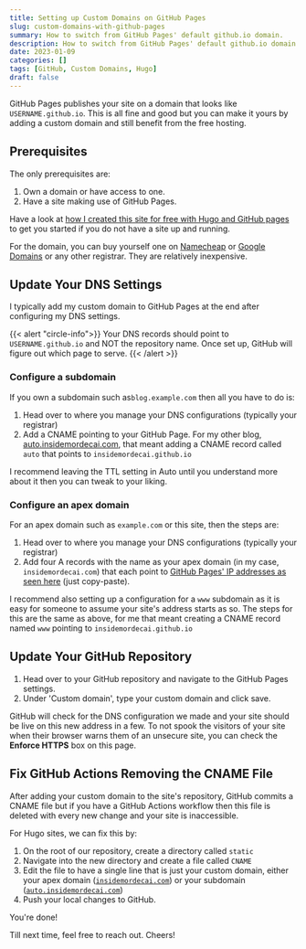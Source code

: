 ```yaml
---
title: Setting up Custom Domains on GitHub Pages
slug: custom-domains-with-github-pages
summary: How to switch from GitHub Pages' default github.io domain. 
description: How to switch from GitHub Pages' default github.io domain. 
date: 2023-01-09
categories: []
tags: [GitHub, Custom Domains, Hugo]
draft: false
---
```


GitHub Pages publishes your site on a domain that looks like `USERNAME.github.io`. This is all fine and good but you can make it yours by adding a custom domain and still benefit from the free hosting.

## Prerequisites

The only prerequisites are:

1. Own a domain or have access to one.
2. Have a site making use of GitHub Pages.

Have a look at [how I created this site for free with Hugo and GitHub pages](https://insidemordecai.com/how-i-created-my-site-for-free/) to get you started if you do not have a site up and running. 

For the domain, you can buy yourself one on [Namecheap](https://namecheap.com) or [Google Domains](https://domains.google.com) or any other registrar. They are relatively inexpensive.

## Update Your DNS Settings

I typically add my custom domain to GitHub Pages at the end after configuring my DNS settings.

{{< alert "circle-info">}}
Your DNS records should point to `USERNAME.github.io` and NOT the repository name. Once set up, GitHub will figure out which page to serve.
{{< /alert >}}

### Configure a subdomain

If you own a subdomain such as`blog.example.com` then all you have to do is:

1. Head over to where you manage your DNS configurations (typically your registrar) 
2. Add a CNAME pointing to your GitHub Page. For my other blog, [auto.insidemordecai.com](https://auto.insidemordecai.com), that meant adding a CNAME record called `auto` that points to `insidemordecai.github.io`

I recommend leaving the TTL setting in Auto until you understand more about it then you can tweak to your liking.

### Configure an apex domain

For an apex domain such as `example.com` or this site, then the steps are:

1. Head over to where you manage your DNS configurations (typically your registrar)
2. Add four A records with the name as your apex domain (in my case, `insidemordecai.com`) that each point to [GitHub Pages' IP addresses as seen here](https://docs.github.com/en/pages/configuring-a-custom-domain-for-your-github-pages-site/managing-a-custom-domain-for-your-github-pages-site#configuring-an-apex-domain) (just copy-paste).

I recommend also setting up a configuration for a `www` subdomain as it is easy for someone to assume your site's address starts as so. The steps for this are the same as above, for me that meant creating a CNAME record named `www` pointing to `insidemordecai.github.io`

## Update Your GitHub Repository

1. Head over to your GitHub repository and navigate to the GitHub Pages settings.
2. Under 'Custom domain', type your custom domain and click save. 

GitHub will check for the DNS configuration we made and your site should be live on this new address in a few. To not spook the visitors of your site when their browser warns them of an unsecure site, you can check the **Enforce HTTPS** box on this page.

## Fix GitHub Actions Removing the CNAME File

After adding your custom domain to the site's repository, GitHub commits a CNAME file but if you have a GitHub Actions workflow then this file is deleted with every new change and your site is inaccessible. 

For Hugo sites, we can fix this by:

1. On the root of our repository, create a directory called `static`
2. Navigate into the new directory and create a file called `CNAME`
3. Edit the file to have a single line that is just your custom domain, either your apex domain ([`insidemordecai.com`](https://insidemordecai.com)) or your subdomain ([`auto.insidemordecai.com`](https://auto.insidemordecai.com))
4. Push your local changes to GitHub.

You're done!

Till next time, feel free to reach out. Cheers!
